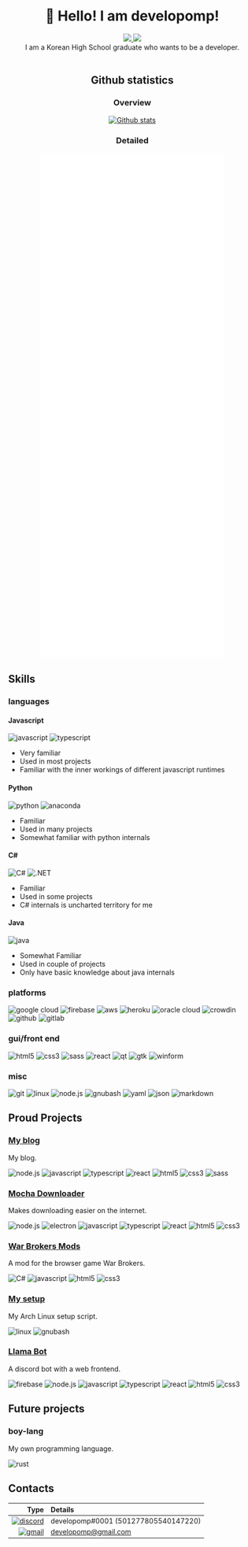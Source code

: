 <h1 align="center">👋 Hello! I am developomp!</h1>

<p align="center">
	<a href="https://developomp.com">
		<img src="https://img.shields.io/badge/my_blog-grey?style=for-the-badge" />
	</a>
	<a href="https://www.buymeacoffee.com/developomp">
		<img src="https://img.shields.io/badge/buy_me_a_coffee-yellow?style=for-the-badge" />
	</a>
	<br />
	I am a Korean High School graduate who wants to be a developer.<br />
    <br />
</p>

<h2  align="center"><b>Github statistics</b></h2>

<h3  align="center"><b>Overview</b></h3>
<p align="center">
	<a href="https://github.com/anuraghazra/github-readme-stats#github-stats-card">
		<img alt="Github stats" src="https://github-readme-stats.vercel.app/api?username=developomp&show_icons=true&count_private=true&theme=dark" height="200"/>
	</a>
</p>

<h3  align="center"><b>Detailed</b></h3>
<p align="center">
	<a href="https://github.com/lowlighter/metrics">
		<img alt="Github metrics" src="./github-metrics.svg"/>
	</a>
</p>

## Skills

<!-- https://github.com/simple-icons/simple-icons/blob/develop/slugs.md -->

### **languages**

#### Javascript

![javascript](https://img.shields.io/badge/javascript-F7DF1E?style=for-the-badge&logo=javascript&logoColor=black)
![typescript](https://img.shields.io/badge/typescript-1D6BBE?style=for-the-badge&logo=typescript&logoColor=white)

- Very familiar
- Used in most projects
- Familiar with the inner workings of different javascript runtimes

#### Python

![python](https://img.shields.io/badge/python-1171AE?style=for-the-badge&logo=python&logoColor=white)
![anaconda](https://img.shields.io/badge/anaconda-43B049?style=for-the-badge&logo=anaconda&logoColor=white)

- Familiar
- Used in many projects
- Somewhat familiar with python internals

#### C#

![C#](https://img.shields.io/badge/C%23-350064?style=for-the-badge&logo=c-sharp&logoColor=white)
![.NET](https://img.shields.io/badge/.NET-512AD5?style=for-the-badge&logo=dotnet&logoColor=white)

- Familiar
- Used in some projects
- C# internals is uncharted territory for me

#### Java

![java](https://img.shields.io/badge/java-F24335?style=for-the-badge&logo=java&logoColor=white)

- Somewhat Familiar
- Used in couple of projects
- Only have basic knowledge about java internals

### **platforms**

![google cloud](https://img.shields.io/badge/Google_Cloud-4285F4?style=for-the-badge&logo=google-cloud&logoColor=white)
![firebase](https://img.shields.io/badge/firebase-FAC207?style=for-the-badge&logo=firebase&logoColor=white)
![aws](https://img.shields.io/badge/aws-FF8300?style=for-the-badge&logo=amazonaws&logoColor=white)
![heroku](https://img.shields.io/badge/Heroku-550092?style=for-the-badge&logo=heroku&logoColor=white)
![oracle cloud](https://img.shields.io/badge/oracle_cloud-C74634?style=for-the-badge&logo=oracle&logoColor=white)
![crowdin](https://img.shields.io/badge/crowdin-006600?style=for-the-badge&logo=crowdin&logoColor=white)
![github](https://img.shields.io/badge/github-black?style=for-the-badge&logo=github&logoColor=white)
![gitlab](https://img.shields.io/badge/gtilab-30353E?style=for-the-badge&logo=gitlab)

### **gui/front end**

![html5](https://img.shields.io/badge/HTML5-E34F26?style=for-the-badge&logo=html5&logoColor=white)
![css3](https://img.shields.io/badge/CSS3-1255AA?style=for-the-badge&logo=css3&logoColor=white)
![sass](https://img.shields.io/badge/Sass-D93491?style=for-the-badge&logo=sass&logoColor=white)
![react](https://img.shields.io/badge/React-202020?style=for-the-badge&logo=react&logoColor=61DAFB)
![qt](https://img.shields.io/badge/qt-00D74C?style=for-the-badge&logo=qt&logoColor=white)
![gtk](https://img.shields.io/badge/gtk-6195C6?style=for-the-badge)
![winform](https://img.shields.io/badge/winform-004B7C?style=for-the-badge)

### **misc**

![git](https://img.shields.io/badge/git-FE0022?style=for-the-badge&logo=git&logoColor=white)
![linux](https://img.shields.io/badge/linux-1E1E1E?style=for-the-badge&logo=linux&logoColor=white)
![node.js](https://img.shields.io/badge/Node.js-303030?style=for-the-badge&logo=node.js&logoColor=white)
![gnubash](https://img.shields.io/badge/bash-283037?style=for-the-badge&logo=gnubash&logoColor=white)
![yaml](https://img.shields.io/badge/yaml-black?style=for-the-badge)
![json](https://img.shields.io/badge/json-black?style=for-the-badge&logo=json&logoColor=white)
![markdown](https://img.shields.io/badge/markdown-black?style=for-the-badge&logo=markdown&logoColor=white)

## Proud Projects

### [My blog](https://github.com/developomp/developomp-site)

My blog.

![node.js](https://img.shields.io/badge/Node.js-303030?style=for-the-badge&logo=node.js&logoColor=white)
![javascript](https://img.shields.io/badge/JavaScript-F7DF1E?style=for-the-badge&logo=javascript&logoColor=black)
![typescript](https://img.shields.io/badge/typescript-1D6BBE?style=for-the-badge&logo=typescript&logoColor=white)
![react](https://img.shields.io/badge/React-202020?style=for-the-badge&logo=react&logoColor=61DAFB)
![html5](https://img.shields.io/badge/HTML5-E34F26?style=for-the-badge&logo=html5&logoColor=white)
![css3](https://img.shields.io/badge/CSS3-1255AA?style=for-the-badge&logo=css3&logoColor=white)
![sass](https://img.shields.io/badge/Sass-D93491?style=for-the-badge&logo=sass&logoColor=white)

### [Mocha Downloader](https://github.com/Mocha-Downloader)

Makes downloading easier on the internet.

![node.js](https://img.shields.io/badge/Node.js-303030?style=for-the-badge&logo=node.js&logoColor=white)
![electron](https://img.shields.io/badge/electron-292B37?style=for-the-badge&logo=electron&logoColor=78E5ED)
![javascript](https://img.shields.io/badge/JavaScript-F7DF1E?style=for-the-badge&logo=javascript&logoColor=black)
![typescript](https://img.shields.io/badge/typescript-1D6BBE?style=for-the-badge&logo=typescript&logoColor=white)
![react](https://img.shields.io/badge/React-202020?style=for-the-badge&logo=react&logoColor=61DAFB)
![html5](https://img.shields.io/badge/HTML5-E34F26?style=for-the-badge&logo=html5&logoColor=white)
![css3](https://img.shields.io/badge/CSS3-1255AA?style=for-the-badge&logo=css3&logoColor=white)

### [War Brokers Mods](https://github.com/War-Brokers-Mods)

A mod for the browser game War Brokers.

![C#](https://img.shields.io/badge/C%23-350064?style=for-the-badge&logo=c-sharp&logoColor=white)
![javascript](https://img.shields.io/badge/JavaScript-F7DF1E?style=for-the-badge&logo=javascript&logoColor=black)
![html5](https://img.shields.io/badge/HTML5-E34F26?style=for-the-badge&logo=html5&logoColor=white)
![css3](https://img.shields.io/badge/CSS3-1255AA?style=for-the-badge&logo=css3&logoColor=white)

### [My setup](https://github.com/developomp/setup)

My Arch Linux setup script.

![linux](https://img.shields.io/badge/linux-1E1E1E?style=for-the-badge&logo=linux&logoColor=white)
![gnubash](https://img.shields.io/badge/bash-283037?style=for-the-badge&logo=gnubash&logoColor=white)

### [Llama Bot](https://github.com/llama-bot)

A discord bot with a web frontend.

![firebase](https://img.shields.io/badge/firebase-FAC207?style=for-the-badge&logo=firebase&logoColor=white)
![node.js](https://img.shields.io/badge/Node.js-303030?style=for-the-badge&logo=node.js&logoColor=white)
![javascript](https://img.shields.io/badge/JavaScript-F7DF1E?style=for-the-badge&logo=javascript&logoColor=black)
![typescript](https://img.shields.io/badge/typescript-1D6BBE?style=for-the-badge&logo=typescript&logoColor=white)
![react](https://img.shields.io/badge/React-202020?style=for-the-badge&logo=react&logoColor=61DAFB)
![html5](https://img.shields.io/badge/HTML5-E34F26?style=for-the-badge&logo=html5&logoColor=white)
![css3](https://img.shields.io/badge/CSS3-1255AA?style=for-the-badge&logo=css3&logoColor=white)

## Future projects

### boy-lang

My own programming language.

![rust](https://img.shields.io/badge/rust-A4310D?style=for-the-badge&logo=rust&logoColor=white)

## Contacts

|                                                                                                                            Type | Details                              |
| ------------------------------------------------------------------------------------------------------------------------------: | :----------------------------------- |
| [![discord](https://img.shields.io/badge/discord-5865F2?style=for-the-badge&logo=discord&logoColor=white)](https://discord.com) | developomp#0001 (501277805540147220) |
|   [![gmail](https://img.shields.io/badge/gmail-FF0027?style=for-the-badge&logo=gmail&logoColor=white)](https://mail.google.com) | developomp@gmail.com                 |
